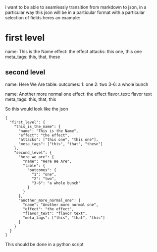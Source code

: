 i want to be able to seamlessly transition from markdown to json, in a particular way
this json will be in a particular format with a particular selection of fields
heres an example:

# first level

name: This is the Name
effect: the effect
attacks: this one, this one
meta_tags: this, that, these

## second level

name: Here We Are
table: 
outcomes: 
1: one
2: two
3-6: a whole bunch

name: Another more normal one
effect: the effect
flavor_text: flavor text
meta_tags: this, that, this

So this would look like the json
```{json}
{
  "first_level": {
    "this_is_the_name": {
      "name": "This is the Name",
      "effect": "the effect",
      "attacks": ["this one", "this one"],
      "meta_tags": ["this", "that", "these"]
    },
    "second_level": {
      "here_we_are": {
        "name": "Here We Are",
        "table": {
          "outcomes": {
            "1": "one",
            "2": "two",
            "3-6": "a whole bunch"
          }
        }
      },
      "another_more_normal_one": {
        "name": "Another more normal one",
        "effect": "the effect",
        "flavor_text": "flavor text",
        "meta_tags": ["this", "that", "this"]
      }
    }
  }
}
```

This should be done in a python script